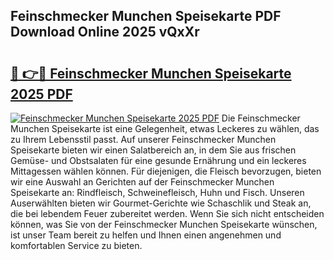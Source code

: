 ## Feinschmecker Munchen Speisekarte PDF Download Online 2025 vQxXr

# <h2><a href="http://gc869mb.nevu.top/?p=Feinschmecker+Munchen+Speisekarte">🔗 👉🔴 Feinschmecker Munchen Speisekarte 2025 PDF</a></h2>

[![Feinschmecker Munchen Speisekarte 2025 PDF](https://i.imgur.com/dBaPXMq.png)](http://gc869mb.nevu.top/?p=Feinschmecker+Munchen+Speisekarte)
Die Feinschmecker Munchen Speisekarte ist eine Gelegenheit, etwas Leckeres zu wählen, das zu Ihrem Lebensstil passt. Auf unserer Feinschmecker Munchen Speisekarte bieten wir einen Salatbereich an, in dem Sie aus frischen Gemüse- und Obstsalaten für eine gesunde Ernährung und ein leckeres Mittagessen wählen können. Für diejenigen, die Fleisch bevorzugen, bieten wir eine Auswahl an Gerichten auf der Feinschmecker Munchen Speisekarte an: Rindfleisch, Schweinefleisch, Huhn und Fisch. Unseren Auserwählten bieten wir Gourmet-Gerichte wie Schaschlik und Steak an, die bei lebendem Feuer zubereitet werden. Wenn Sie sich nicht entscheiden können, was Sie von der Feinschmecker Munchen Speisekarte wünschen, ist unser Team bereit zu helfen und Ihnen einen angenehmen und komfortablen Service zu bieten.
